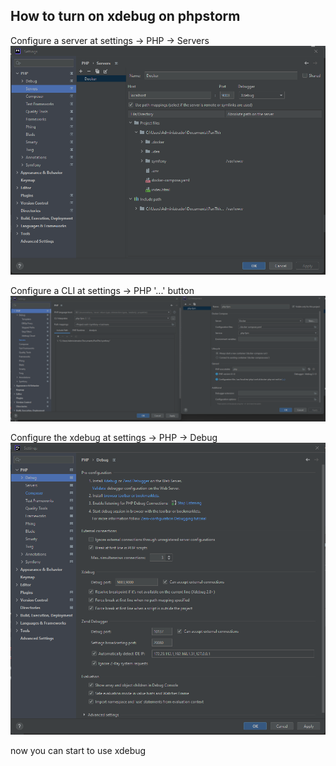 ## How to turn on xdebug on phpstorm

Configure a server at settings -> PHP -> Servers
![img.png](docs/php_servers.png)

Configure a CLI at settings -> PHP '...' button
![img.png](docs/php_cli.png)

Configure the xdebug at settings -> PHP -> Debug
![img_1.png](docs/php_xdebug.png)

now you can start to use xdebug